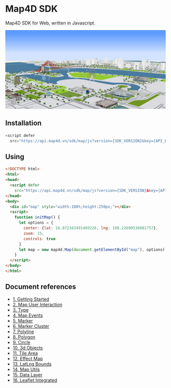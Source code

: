 # Map4D SDK

Map4D SDK for Web, written in Javascript.

[![Map4D Web SDK](https://raw.githubusercontent.com/map4d/map4d-web-sdk/master/sdk/map4dweb.png)](https://map4d.vn) 

## Installation

```JavaScript
<script defer
  src="https://api.map4d.vn/sdk/map/js?version={SDK_VERSION}&key={API_KEY}&callback={FUNCTION}"></script>
```

## Using

```HTML
<!DOCTYPE html>
<html>
<head>
  <script defer
    src="https://api.map4d.vn/sdk/map/js?version={SDK_VERSION}&key={API_KEY}&callback={FUNCTION}"></script>
</head>
<body>
  <div id="map" style="width:100%;height:250px;"></div>
  <script>
    function initMap() {
      let options = {
        center: {lat: 16.072163491469226, lng: 108.22690536081757},
        zoom: 15,
        controls: true
      }
      let map = new map4d.Map(document.getElementById("map"), options)
    }
  </script>
</body>
</html>
```
## Document references

- [1. Getting Started](0-getting-started.md)
- [2. Map User Interaction](1-map-user-interaction.md)
- [3. Type](2-type.md)
- [4. Map Events](3-map-events.md)
- [5. Marker](4-marker.md)
- [6. Marker Cluster](5-marker-cluster.md)
- [7. Polyline](6-polyline.md)
- [8. Polygon](7-polygon.md)
- [9. Circle](8-circle.md)
- [10. 3d Objects](9-3d-objects.md)
- [11. Tile Area](10-tile-area.md)
- [12. Effect Map](11-effect-map.md)
- [13. LatLng Bounds](12-lat-lng-bounds.md)
- [14. Map Utils](13-map-utils.md)
- [15. Data Layer](14-data-layer.md)
- [16. Leaflet Integrated](15-leaflet-integrated.md)